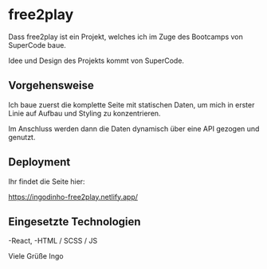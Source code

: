 # free2play

Dass free2play ist ein Projekt, welches ich im Zuge des Bootcamps von SuperCode baue.

Idee und Design des Projekts kommt von SuperCode.

## Vorgehensweise

Ich baue zuerst die komplette Seite mit statischen Daten, um mich in erster Linie auf Aufbau und Styling zu konzentrieren.

Im Anschluss werden dann die Daten dynamisch über eine API gezogen und genutzt.

## Deployment

Ihr findet die Seite hier:

https://ingodinho-free2play.netlify.app/

## Eingesetzte Technologien

-React,
-HTML / SCSS / JS


Viele Grüße
Ingo